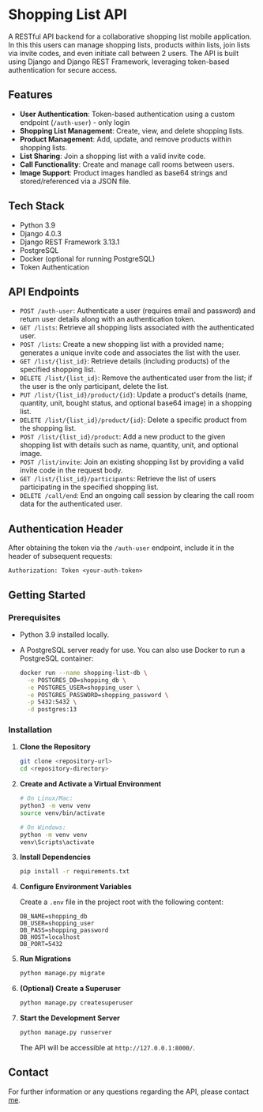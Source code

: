 # Shopping List API

A RESTful API backend for a collaborative shopping list mobile application. In this this users can manage shopping lists, products within lists, join lists via invite codes, and even initiate call between 2 users. The API is built using Django and Django REST Framework, leveraging token-based authentication for secure access.

## Features

- **User Authentication**: Token-based authentication using a custom endpoint (`/auth-user`) - only login
- **Shopping List Management**: Create, view, and delete shopping lists.
- **Product Management**: Add, update, and remove products within shopping lists.
- **List Sharing**: Join a shopping list with a valid invite code.
- **Call Functionality**: Create and manage call rooms between users.
- **Image Support**: Product images handled as base64 strings and stored/referenced via a JSON file.

## Tech Stack

- Python 3.9
- Django 4.0.3
- Django REST Framework 3.13.1
- PostgreSQL
- Docker (optional for running PostgreSQL)
- Token Authentication

## API Endpoints

- `POST /auth-user`: Authenticate a user (requires email and password) and return user details along with an authentication token.
- `GET /lists`: Retrieve all shopping lists associated with the authenticated user.
- `POST /lists`: Create a new shopping list with a provided name; generates a unique invite code and associates the list with the user.
- `GET /list/{list_id}`: Retrieve details (including products) of the specified shopping list.
- `DELETE /list/{list_id}`: Remove the authenticated user from the list; if the user is the only participant, delete the list.
- `PUT /list/{list_id}/product/{id}`: Update a product's details (name, quantity, unit, bought status, and optional base64 image) in a shopping list.
- `DELETE /list/{list_id}/product/{id}`: Delete a specific product from the shopping list.
- `POST /list/{list_id}/product`: Add a new product to the given shopping list with details such as name, quantity, unit, and optional image.
- `POST /list/invite`: Join an existing shopping list by providing a valid invite code in the request body.
- `GET /list/{list_id}/participants`: Retrieve the list of users participating in the specified shopping list.
- `DELETE /call/end`: End an ongoing call session by clearing the call room data for the authenticated user.

## Authentication Header

After obtaining the token via the `/auth-user` endpoint, include it in the header of subsequent requests:

```
Authorization: Token <your-auth-token>
```

## Getting Started

### Prerequisites

- Python 3.9 installed locally.
- A PostgreSQL server ready for use. You can also use Docker to run a PostgreSQL container:

  ```bash
  docker run --name shopping-list-db \
    -e POSTGRES_DB=shopping_db \
    -e POSTGRES_USER=shopping_user \
    -e POSTGRES_PASSWORD=shopping_password \
    -p 5432:5432 \
    -d postgres:13
  ```

### Installation

1. **Clone the Repository**

   ```bash
   git clone <repository-url>
   cd <repository-directory>
   ```

2. **Create and Activate a Virtual Environment**

   ```bash
   # On Linux/Mac:
   python3 -m venv venv
   source venv/bin/activate

   # On Windows:
   python -m venv venv
   venv\Scripts\activate
   ```

3. **Install Dependencies**

   ```bash
   pip install -r requirements.txt
   ```

4. **Configure Environment Variables**

   Create a `.env` file in the project root with the following content:

   ```env
   DB_NAME=shopping_db
   DB_USER=shopping_user
   DB_PASS=shopping_password
   DB_HOST=localhost
   DB_PORT=5432
   ```

5. **Run Migrations**

   ```bash
   python manage.py migrate
   ```

6. **(Optional) Create a Superuser**

   ```bash
   python manage.py createsuperuser
   ```

7. **Start the Development Server**

   ```bash
   python manage.py runserver
   ```

   The API will be accessible at `http://127.0.0.1:8000/`.

## Contact

For further information or any questions regarding the API, please contact [me](mailto:bojko.matus@gmail.com).
